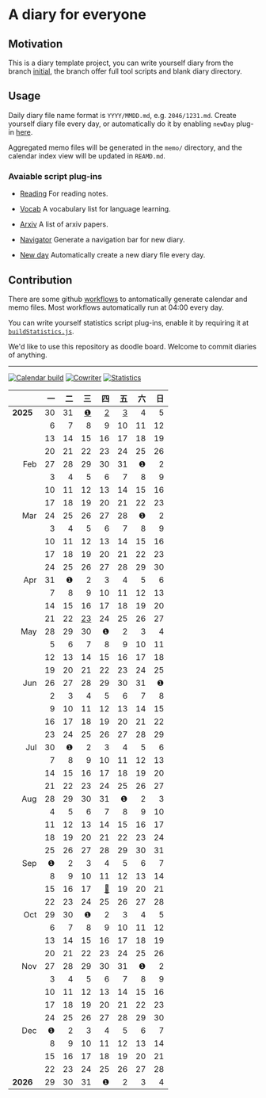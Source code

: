 # A diary for everyone

## Motivation

This is a diary template project,
you can write yourself diary from the branch [initial](https://github.com/k-l-lambda/diary-one/tree/initial),
the branch offer full tool scripts and blank diary directory.


## Usage

Daily diary file name format is `YYYY/MMDD.md`, e.g. `2046/1231.md`.
Create yourself diary file every day, or automatically do it by enabling `newDay` plug-in [here](tools/cowriter.js#L5).

Aggregated memo files will be generated in the `memo/` directory, and the calendar index view will be updated in `REAMD.md`.

### Avaiable script plug-ins

* [Reading](tools/statReading.js)
  For reading notes.

* [Vocab](tools/statVocab.js)
  A vocabulary list for language learning.

* [Arxiv](tools/statArxiv.js)
  A list of arxiv papers.

* [Navigator](tools/navigator.js)
  Generate a navigation bar for new diary.

* [New day](tools/newDay.js)
  Automatically create a new diary file every day.


## Contribution

There are some github [workflows](.github/workflows) to antomatically generate calendar and memo files.
Most workflows automatically run at 04:00 every day.

You can write yourself statistics script plug-ins, enable it by requiring it at [`buildStatistics.js`](tools\buildStatistics.js).

We'd like to use this repository as doodle board.
Welcome to commit diaries of anything.

---
[![Calendar build](https://github.com/k-l-lambda/diary-one/actions/workflows/calendar.yml/badge.svg)](https://github.com/k-l-lambda/diary-one/actions/workflows/calendar.yml)
[![Cowriter](https://github.com/k-l-lambda/diary-one/actions/workflows/cowriter.yml/badge.svg)](https://github.com/k-l-lambda/diary-one/actions/workflows/cowriter.yml)
[![Statistics](https://github.com/k-l-lambda/diary-one/actions/workflows/stat.yml/badge.svg)](https://github.com/k-l-lambda/diary-one/actions/workflows/stat.yml)

|    | 一 | 二 | 三 | 四 | 五 | 六 | 日 |
| -: | -: | -: | -: | -: | -: | -: | -: |
**2025**&ensp; | 30 | 31 | [❶](2025/0101.md ".     《Mathematical Foundations of Reinforcement Learning》&#xd;.         Chapter 1&#xd;.     HiDiffusion&#xd;.     StoryDiffusion") | [2](2025/0102.md ".     《Mathematical Foundations of Reinforcement Learning》&#xd;.         Chapter 2&#xd;.     DO MUSIC GENERATION MODELS ENCODE MUSIC THEORY?") | [3](2025/0103.md ".     Diary on github") | 4 | 5
&ensp; | 6 | 7 | 8 | 9 | 10 | 11 | 12
&ensp; | 13 | 14 | 15 | 16 | 17 | 18 | 19
&ensp; | 20 | 21 | 22 | 23 | 24 | 25 | 26
Feb | 27 | 28 | 29 | 30 | 31 | ❶ | 2
&ensp; | 3 | 4 | 5 | 6 | 7 | 8 | 9
&ensp; | 10 | 11 | 12 | 13 | 14 | 15 | 16
&ensp; | 17 | 18 | 19 | 20 | 21 | 22 | 23
Mar | 24 | 25 | 26 | 27 | 28 | ❶ | 2
&ensp; | 3 | 4 | 5 | 6 | 7 | 8 | 9
&ensp; | 10 | 11 | 12 | 13 | 14 | 15 | 16
&ensp; | 17 | 18 | 19 | 20 | 21 | 22 | 23
&ensp; | 24 | 25 | 26 | 27 | 28 | 29 | 30
Apr | 31 | ❶ | 2 | 3 | 4 | 5 | 6
&ensp; | 7 | 8 | 9 | 10 | 11 | 12 | 13
&ensp; | 14 | 15 | 16 | 17 | 18 | 19 | 20
&ensp; | 21 | 22 | [23](2025/0423.md ".     K.L. Blog") | 24 | 25 | 26 | 27
May | 28 | 29 | 30 | ❶ | 2 | 3 | 4
&ensp; | 5 | 6 | 7 | 8 | 9 | 10 | 11
&ensp; | 12 | 13 | 14 | 15 | 16 | 17 | 18
&ensp; | 19 | 20 | 21 | 22 | 23 | 24 | 25
Jun | 26 | 27 | 28 | 29 | 30 | 31 | ❶
&ensp; | 2 | 3 | 4 | 5 | 6 | 7 | 8
&ensp; | 9 | 10 | 11 | 12 | 13 | 14 | 15
&ensp; | 16 | 17 | 18 | 19 | 20 | 21 | 22
&ensp; | 23 | 24 | 25 | 26 | 27 | 28 | 29
Jul | 30 | ❶ | 2 | 3 | 4 | 5 | 6
&ensp; | 7 | 8 | 9 | 10 | 11 | 12 | 13
&ensp; | 14 | 15 | 16 | 17 | 18 | 19 | 20
&ensp; | 21 | 22 | 23 | 24 | 25 | 26 | 27
Aug | 28 | 29 | 30 | 31 | ❶ | 2 | 3
&ensp; | 4 | 5 | 6 | 7 | 8 | 9 | 10
&ensp; | 11 | 12 | 13 | 14 | 15 | 16 | 17
&ensp; | 18 | 19 | 20 | 21 | 22 | 23 | 24
&ensp; | 25 | 26 | 27 | 28 | 29 | 30 | 31
Sep | ❶ | 2 | 3 | 4 | 5 | 6 | 7
&ensp; | 8 | 9 | 10 | 11 | 12 | 13 | 14
&ensp; | 15 | 16 | 17 | [🌅](2025/0918.md "TODAY&#xd;") | 19 | 20 | 21
&ensp; | 22 | 23 | 24 | 25 | 26 | 27 | 28
Oct | 29 | 30 | ❶ | 2 | 3 | 4 | 5
&ensp; | 6 | 7 | 8 | 9 | 10 | 11 | 12
&ensp; | 13 | 14 | 15 | 16 | 17 | 18 | 19
&ensp; | 20 | 21 | 22 | 23 | 24 | 25 | 26
Nov | 27 | 28 | 29 | 30 | 31 | ❶ | 2
&ensp; | 3 | 4 | 5 | 6 | 7 | 8 | 9
&ensp; | 10 | 11 | 12 | 13 | 14 | 15 | 16
&ensp; | 17 | 18 | 19 | 20 | 21 | 22 | 23
&ensp; | 24 | 25 | 26 | 27 | 28 | 29 | 30
Dec | ❶ | 2 | 3 | 4 | 5 | 6 | 7
&ensp; | 8 | 9 | 10 | 11 | 12 | 13 | 14
&ensp; | 15 | 16 | 17 | 18 | 19 | 20 | 21
&ensp; | 22 | 23 | 24 | 25 | 26 | 27 | 28
**2026**&ensp; | 29 | 30 | 31 | ❶ | 2 | 3 | 4
